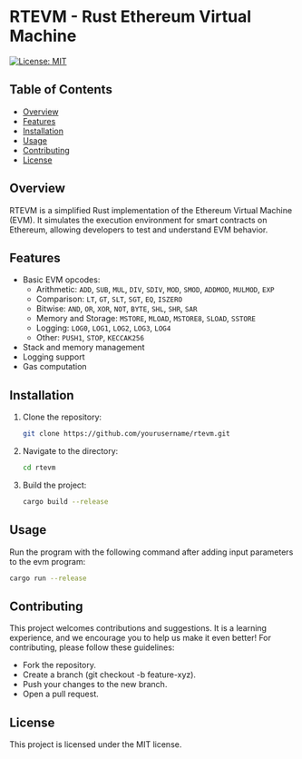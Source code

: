 # RTEVM - Rust Ethereum Virtual Machine

[![License: MIT](https://img.shields.io/badge/License-MIT-yellow.svg)](https://opensource.org/licenses/MIT)

## Table of Contents

- [Overview](#overview)
- [Features](#features)
- [Installation](#installation)
- [Usage](#usage)
- [Contributing](#contributing)
- [License](#license)

## Overview

RTEVM is a simplified Rust implementation of the Ethereum Virtual Machine (EVM). It simulates the execution environment for smart contracts on Ethereum, allowing developers to test and understand EVM behavior.

## Features

- Basic EVM opcodes:
  - Arithmetic: `ADD`, `SUB`, `MUL`, `DIV`, `SDIV`, `MOD`, `SMOD`, `ADDMOD`, `MULMOD`, `EXP`
  - Comparison: `LT`, `GT`, `SLT`, `SGT`, `EQ`, `ISZERO`
  - Bitwise: `AND`, `OR`, `XOR`, `NOT`, `BYTE`, `SHL`, `SHR`, `SAR`
  - Memory and Storage: `MSTORE`, `MLOAD`, `MSTORE8`, `SLOAD`, `SSTORE`
  - Logging: `LOG0`, `LOG1`, `LOG2`, `LOG3`, `LOG4`
  - Other: `PUSH1`, `STOP`, `KECCAK256`
- Stack and memory management
- Logging support
- Gas computation

## Installation

1. Clone the repository:
   ```bash
   git clone https://github.com/yourusername/rtevm.git

2. Navigate to the directory:
   ```bash
   cd rtevm
   ```
3. Build the project:
   ```bash
   cargo build --release
   ```

## Usage

Run the program with the following command after adding input parameters to the evm program:

```bash
cargo run --release
```

## Contributing

This project welcomes contributions and suggestions. It is a learning experience, and we encourage you to help us make it even better!
For contributing, please follow these guidelines:

- Fork the repository.
- Create a branch (git checkout -b feature-xyz).
- Push your changes to the new branch.
- Open a pull request.

## License

This project is licensed under the MIT license.

